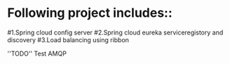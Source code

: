 # Following project includes::
#1.Spring cloud config server
#2.Spring cloud eureka serviceregistory and discovery
#3.Load balancing using ribbon


''TODO'' 
Test AMQP
